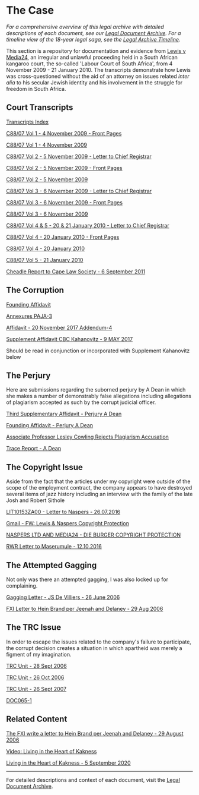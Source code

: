 # The Case

*For a comprehensive overview of this legal archive with detailed descriptions of each document, see our [Legal Document Archive](/legal-archive). For a timeline view of the 18-year legal saga, see the [Legal Archive Timeline](/legal-archive-timeline).*

This section is a repository for documentation and evidence from [Lewis v Media24](http://www.saflii.org/za/cases/ZALC/2010/218.html), an irregular and unlawful proceeding held in a South African kangaroo court, the so-called 'Labour Court of South Africa', from 4 November 2009 - 21 January 2010. The transcripts demonstrate how Lewis was cross-questioned without the aid of an attorney on issues related *inter alia* to his secular Jewish identity and his involvement in the struggle for freedom in South Africa.

## Court Transcripts

[Transcripts Index](/legal-archive/court-transcripts/Transcripts-Index-1.pdf)

[C88/07 Vol 1 - 4 November 2009 - Front Pages](/legal-archive/court-transcripts/C88-07-Vol_1-4-November-2009-FP-1.pdf)

[C88/07 Vol 1 - 4 November 2009](/legal-archive/court-transcripts/C88-07-Vol_1-4-November-2009-1.pdf)

[C88/07 Vol 2 - 5 November 2009 - Letter to Chief Registrar](/legal-archive/court-transcripts/C88-07-Vol_2-5-November-2009-Letter-to-the-Chief-Registrar-Head-o...-1.pdf)

[C88/07 Vol 2 - 5 November 2009 - Front Pages](/legal-archive/court-transcripts/C88-07-Vol_2-5-November-2009-FP-1.pdf)

[C88/07 Vol 2 - 5 November 2009](/legal-archive/court-transcripts/C88-07-Vol_2-5-November-2009-1.pdf)

[C88/07 Vol 3 - 6 November 2009 - Letter to Chief Registrar](/legal-archive/court-transcripts/C88-07-Vol_3-6-November-2009-Letter-to-the-Chief-Registrar-Head-o...-1.pdf)

[C88/07 Vol 3 - 6 November 2009 - Front Pages](/legal-archive/court-transcripts/C88-07-Vol_3-6-November-2009-FP-1.pdf)

[C88/07 Vol 3 - 6 November 2009](/legal-archive/court-transcripts/C88-07-Vol_3-6-November-2009-1.pdf)

[C88/07 Vol 4 & 5 - 20 & 21 January 2010 - Letter to Chief Registrar](/legal-archive/court-transcripts/C88-07-Vol_4-_-5-20-_-21-January-2010-Letter-to-the-Chief-Registrar...-1.pdf)

[C88/07 Vol 4 - 20 January 2010 - Front Pages](/legal-archive/court-transcripts/C88-07-Vol_4-20-January-2010-FP-1.pdf)

[C88/07 Vol 4 - 20 January 2010](/legal-archive/court-transcripts/C88-07-Vol_4-20-January-2010-1.pdf)

[C88/07 Vol 5 - 21 January 2010](/legal-archive/court-transcripts/C88-07-Vol_5-21-January-2010-1.pdf)

[Cheadle Report to Cape Law Society - 6 September 2011](/legal-archive/court-transcripts/Cheadle-Report-to-Cape-Law-Society-6-September-2011-1.pdf)

## The Corruption

[Founding Affidavit](/legal-archive/legal-documents/Founding-Affidavit-High-Court-Corruption.pdf)

[Annexures PAJA-3](/legal-archive/legal-documents/Annexures-PAJA-3.pdf)

[Affidavit - 20 November 2017 Addendum-4](/legal-archive/legal-documents/Affidavit-20-November-2017-Addendum-4.pdf)

[Supplement Affidavit CBC Kahanovitz - 9 MAY 2017](/legal-archive/legal-documents/Supplement-Affidavit-CBC-Kahanovitz-9-MAY-2017-TUE.pdf)

Should be read in conjunction or incorporated with Supplement Kahanovitz below

## The Perjury

Here are submissions regarding the suborned perjury by A Dean in which she makes a number of demonstrably false allegations including allegations of plagiarism accepted as such by the corrupt judicial officer.

[Third Supplementary Affidavit - Perjury A Dean](/legal-archive/legal-documents/Third-Supplementary-Affidavit-Perjury-A-Dean.pdf)

[Founding Affidavit - Perjury A Dean](/legal-archive/legal-documents/Founding-Affidavit-Perjury-A-Dean.pdf)

[Associate Professor Lesley Cowling Rejects Plagiarism Accusation](/legal-archive/legal-documents/Associate-Professor-Lesley-Cowling-Rejects-Plagiarism-Accusation.pdf)

[Trace Report - A Dean](/legal-archive/legal-documents/Trace-Report-A-Dean.pdf)

## The Copyright Issue

Aside from the fact that the articles under my copyright were outside of the scope of the employment contract, the company appears to have destroyed several items of jazz history including an interview with the family of the late Josh and Robert Sithole

[LIT10153ZA00 - Letter to Naspers - 26.07.2016](/legal-archive/legal-documents/LIT10153ZA00-Letter-to-Naspers-26.07.2016.pdf)

[Gmail - FW: Lewis & Naspers Copyright Protection](/legal-archive/legal-documents/Gmail-FW-Lewis-_-Naspers-Copyright-protection.pdf)

[NASPERS LTD AND MEDIA24 - DIE BURGER COPYRIGHT PROTECTION](/legal-archive/legal-documents/NASPERS-LTD-AND-MEDIA24-DIE-BURGER-COPYRIGHT-PROTECTION-IN-THE-NAME-OF....pdf)

[RWR Letter to Maserumule - 12.10.2016](/legal-archive/legal-documents/RWR-Letter-to-Maserumule-12.10.2016.pdf)

## The Attempted Gagging

Not only was there an attempted gagging, I was also locked up for complaining.

[Gagging Letter - JS De Villiers - 26 June 2006](/legal-archive/legal-documents/Gagging-Letter-JS-De-Villiers-26-June-2006.pdf)

[FXI Letter to Hein Brand per Jeenah and Delaney - 29 Aug 2006](/legal-archive/legal-documents/Fxi-Letter-to-Hein-Brand-per-Jeenah-and-Delaney-29-Aug-2006.pdf)

## The TRC Issue

In order to escape the issues related to the company's failure to participate, the corrupt decision creates a situation in which apartheid was merely a figment of my imagination.

[TRC Unit - 28 Sept 2006](/legal-archive/legal-documents/TRC-Unit-28-Sept-2006.pdf)

[TRC Unit - 26 Oct 2006](/legal-archive/legal-documents/TRC-Unit-26-Oct-2006.pdf)

[TRC Unit - 26 Sept 2007](/legal-archive/legal-documents/TRC-Unit-26-Sept-2007.pdf)

[DOC065-1](/legal-archive/legal-documents/DOC065-1.pdf)

## Related Content

[The FXI write a letter to Hein Brand per Jeenah and Delaney - 29 August 2006](https://medialternatives.com/2006/08/31/119/)

[Video: Living in the Heart of Kakness](https://youtu.be/d3LokP4yZeU)

[Living in the Heart of Kakness - 5 September 2020](https://medialternatives.com/2020/09/05/living-in-the-heart-of-kakness/)

---



For detailed descriptions and context of each document, visit the [Legal Document Archive](/legal-archive).